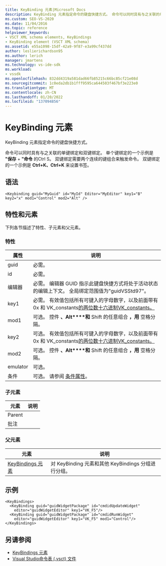 ```yaml
---
title: KeyBinding 元素|Microsoft Docs
description: KeyBinding 元素指定命令的键盘快捷方式。 命令可以同时具有与之关联的单键绑定和双键绑定。
ms.custom: SEO-VS-2020
ms.date: 11/04/2016
ms.topic: reference
helpviewer_keywords:
- VSCT XML schema elements, KeyBindings
- KeyBinding element (VSCT XML schema)
ms.assetid: e55a1098-15df-42a9-9f87-e3a99cf437dd
author: leslierichardson95
ms.author: lerich
manager: jmartens
ms.technology: vs-ide-sdk
ms.workload:
- vssdk
ms.openlocfilehash: 832dd4319a581dad66fb85215c66bc85cf21e08d
ms.sourcegitcommit: 1c0eda2db1b1fff9595ca644503f467bf3e223e0
ms.translationtype: MT
ms.contentlocale: zh-CN
ms.lasthandoff: 01/20/2022
ms.locfileid: "137094856"
---
```

# <a name="keybinding-element"></a>KeyBinding 元素
KeyBinding 元素指定命令的键盘快捷方式。

 命令可以同时具有与之关联的单键绑定和双键绑定。 单个键绑定的一个示例是 **"保存** + **"命令** 的Ctrl S。 双键绑定需要两个连续的键组合来触发命令。 双键绑定的一个示例是 **Ctrl+K、Ctrl+K** 来设置书签。

## <a name="syntax"></a>语法

```
<Keybinding guid="MyGuid" id="MyId" Editor="MyEditor" key1="B" key2="x" mod1="Control" mod2="Alt" />
```

## <a name="attributes-and-elements"></a>特性和元素
 下列各节描述了特性、子元素和父元素。

### <a name="attributes"></a>特性

|属性|说明|
|---------------|-----------------|
|guid|必需。|
|id|必需。|
|编辑器|必需。 编辑器 GUID 指示此键盘快捷方式将处于活动状态的编辑上下文。 全局绑定范围值为"guidVSStd97"。|
|key1|必需。 有效值包括所有可键入的字母数字，以及前面带有 0x 和 VK_constants[的两位数十六进制VK_constants。](/windows/desktop/inputdev/virtual-key-codes)|
|mod1|可选。 控件 **、Alt****和** Shift 的任意组合 **，用** 空格分隔。|
|key2|可选。 有效值包括所有可键入的字母数字，以及前面带有 0x 和 VK_constants[的两位数十六进制VK_constants。](/windows/desktop/inputdev/virtual-key-codes)|
|mod2|可选。 控件 **、Alt****和** Shift 的任意组合 **，用** 空格分隔。|
|emulator|可选。|
|条件|可选。 请参阅 [条件属性](../extensibility/vsct-xml-schema-conditional-attributes.md)。|

### <a name="child-elements"></a>子元素

|元素|说明|
|-------------|-----------------|
|Parent||
|批注||

### <a name="parent-elements"></a>父元素

|元素|说明|
|-------------|-----------------|
|[KeyBindings 元素](../extensibility/keybindings-element.md)|对 KeyBinding 元素和其他 KeyBindings 分组进行分组。|

## <a name="example"></a>示例

```
<KeyBindings>
  <KeyBinding guid="guidWidgetPackage" id="cmdidUpdateWidget"
    editor="guidWidgetEditor" key1="VK_F5"/>
  <KeyBinding guid="guidWidgetPackage" id="cmdidRunWidget"
    editor="guidWidgetEditor" key1="VK_F5" mod1="Control"/>
</KeyBindings>
```

## <a name="see-also"></a>另请参阅
- [KeyBindings 元素](../extensibility/keybindings-element.md)
- [Visual Studio命令表 (.vsct) 文件](../extensibility/internals/visual-studio-command-table-dot-vsct-files.md)
